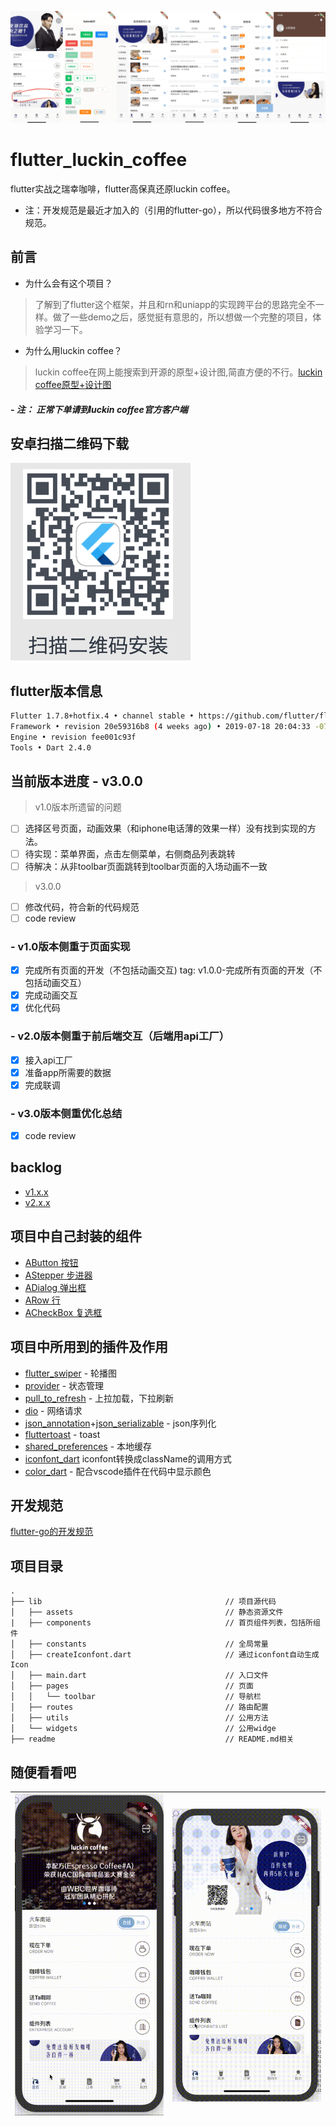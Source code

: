 <!--
 * @Author: meetqy
 * @since: 2019-08-10 16:41:08
 * @lastTime: 2019-11-04 11:41:20
 * @LastEditors: meetqy
 -->
 ![app_head](./readme/images/githead1.png)
 
# flutter_luckin_coffee

flutter实战之瑞幸咖啡，flutter高保真还原luckin coffee。

- 注：开发规范是最近才加入的（引用的flutter-go），所以代码很多地方不符合规范。

## 前言

- 为什么会有这个项目？

> 了解到了flutter这个框架，并且和rn和uniapp的实现跨平台的思路完全不一样。做了一些demo之后，感觉挺有意思的，所以想做一个完整的项目，体验学习一下。

- 为什么用luckin coffee？

> luckin coffee在网上能搜索到开源的原型+设计图,简直方便的不行。[luckin coffee原型+设计图](https://www.xiaopiu.com/square?libPop=project&libId=5c306b252d5cd56e70a1e640)

##### - 注： 正常下单请到luckin coffee官方客户端

## 安卓扫描二维码下载

![](./Android.png)

## flutter版本信息

``` bash
Flutter 1.7.8+hotfix.4 • channel stable • https://github.com/flutter/flutter.git
Framework • revision 20e59316b8 (4 weeks ago) • 2019-07-18 20:04:33 -0700
Engine • revision fee001c93f
Tools • Dart 2.4.0
```

## 当前版本进度 - v3.0.0
> v1.0版本所遗留的问题
- [ ] 选择区号页面，动画效果（和iphone电话薄的效果一样）没有找到实现的方法。
- [ ] 待实现：菜单界面，点击左侧菜单，右侧商品列表跳转
- [ ] 待解决：从非toolbar页面跳转到toolbar页面的入场动画不一致
> v3.0.0
- [ ] 修改代码，符合新的代码规范
- [ ] code review

### - v1.0版本侧重于页面实现
- [x] 完成所有页面的开发（不包括动画交互) tag: v1.0.0-完成所有页面的开发（不包括动画交互）
- [x] 完成动画交互
- [x] 优化代码

### - v2.0版本侧重于前后端交互（后端用api工厂）
- [x] 接入api工厂
- [x] 准备app所需要的数据
- [x] 完成联调

### - v3.0版本侧重优化总结
- [x] code review

## backlog
- [v1.x.x](./readme/backlog/v1.x.x.md)
- [v2.x.x](./readme/backlog/v2.x.x.md)

## 项目中自己封装的组件
- [AButton 按钮](./lib/components/abutton)
- [AStepper 步进器](./lib/components/astepper)
- [ADialog 弹出框](./lib/components/adialog)
- [ARow 行](./lib/components/arow)
- [ACheckBox 复选框](./lib/components/acheckbox)

## 项目中所用到的插件及作用
- [flutter_swiper](https://github.com/best-flutter/flutter_swiper) - 轮播图
- [provider](https://github.com/rrousselGit/provider) - 状态管理
- [pull_to_refresh](https://github.com/bytedance/pull_to_refresh) - 上拉加载，下拉刷新
- [dio](https://github.com/flutterchina/dio) - 网络请求
- [json_annotation](https://github.com/dart-lang/json_serializable/tree/master/json_annotation)+[json_serializable](https://github.com/dart-lang/json_serializable) - json序列化
- [fluttertoast](https://github.com/PonnamKarthik/FlutterToast) - toast
- [shared_preferences](https://github.com/flutter/plugins/tree/master/packages/shared_preferences) - 本地缓存
- [iconfont_dart](https://github.com/meetqy/iconfont_dart) iconfont转换成className的调用方式
- [color_dart](https://github.com/meetqy/color_dart) - 配合vscode插件在代码中显示颜色

## 开发规范
[flutter-go的开发规范](https://github.com/alibaba/flutter-go/blob/master/Flutter_Go%20%E4%BB%A3%E7%A0%81%E5%BC%80%E5%8F%91%E8%A7%84%E8%8C%83.md)

## 项目目录
``` tree
.
├── lib                                         // 项目源代码
│   ├── assets                                  // 静态资源文件
|   ├── components                              // 首页组件列表，包括所组件
│   ├── constants                               // 全局常量
│   ├── createIconfont.dart                     // 通过iconfont自动生成Icon
│   ├── main.dart                               // 入口文件
│   ├── pages                                   // 页面
│   │   └── toolbar                             // 导航栏
│   ├── routes                                  // 路由配置
│   ├── utils                                   // 公用方法
│   └── widgets                                 // 公用widge
├── readme                                      // README.md相关
```
## 随便看看吧
<img src="./readme/images/1.gif" width="375"/> | <img src="./readme/images/2.gif" width="375"/>
---- | ---
